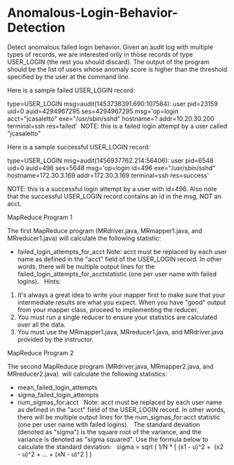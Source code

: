 # Anomalous-Login-Behavior-Detection
Detect anomalous failed login behavior. Given an audit log with multiple types of records, we are interested only in those records of type USER_LOGIN (the rest you should discard). The output of the program should be the list of users whose anomaly score is higher than the threshold specified by the user at the command line.

Here is a sample failed USER_LOGIN record:

type=USER_LOGIN msg=audit(1453738391.690:107584): user pid=23159 uid=0 auid=4294967295 ses=4294967295 msg='op=login acct="jcasaletto" exe="/usr/sbin/sshd" hostname=? addr=10.20.30.200 terminal=ssh res=failed' 
NOTE: this is a failed login attempt by a user called "jcasaletto"

Here is a sample successful USER_LOGIN record:

type=USER_LOGIN msg=audit(1456937762.214:56406): user pid=6548 uid=0 auid=496 ses=5648 msg='op=login id=496 exe="/usr/sbin/sshd" hostname=172.30.3.169 addr=172.30.3.169 terminal=ssh res=success'

NOTE: this is a successful login attempt by a user with id=496. Also note that the successful USER_LOGIN record contains an id in the msg, NOT an acct.

MapReduce Program 1

The first MapReduce program (MRdriver.java, MRmapper1.java, and MRreducer1.java) will calculate the following statistic:
* failed_login_attempts_for_acct
Note: acct must be replaced by each user name as defined in the "acct" field of the USER_LOGIN record. In other words, there will be multiple output lines for the failed_login_attempts_for_acctstatistic (one per user name with failed logins).
 
Hints:

1. It's always a great idea to write your mapper first to make sure that your intermediate results are what you expect. When you have "good" output from your mapper class, proceed to implementing the reducer.
2. You must run a single reducer to ensure your statistics are calculated over all the data.
3. You must use the MRmapper1.java, MRreducer1.java, and MRdriver.java provided by the instructor.

MapReduce Program 2 

The second MapReduce program (MRdriver.java, MRmapper2.java, and MRreducer2.java)  will calculate the following statistics:
* mean_failed_login_attempts
* sigma_failed_login_attempts
* num_sigmas_for:acct
 
Note: acct must be replaced by each user name as defined in the "acct" field of the USER_LOGIN record. In other words, there will be multiple output lines for the num_sigmas_for:acct statistic (one per user name with failed logins).
 
The standard deviation (denoted as "sigma") is the square root of the variance, and the variance is denoted as "sigma squared". Use the formula below to calculate the standard deviation:
 
sigma = sqrt ( 1/N * [ (x1 - u)^2 +  (x2 - u)^2 + ... + (xN - u)^2 ] )
